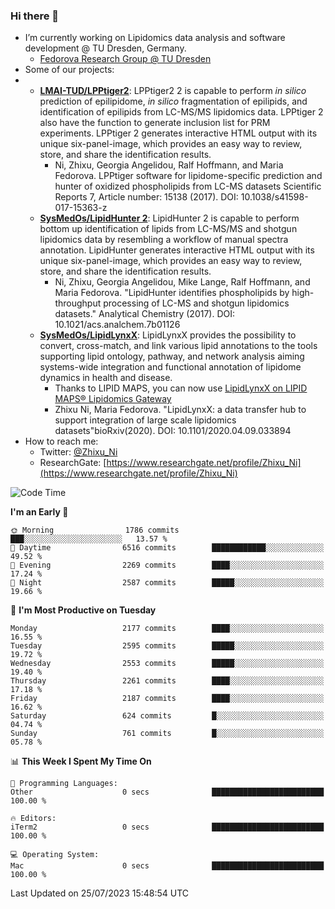 ### Hi there 👋

- I’m currently working on Lipidomics data analysis and software development @ TU Dresden, Germany.
  + [Fedorova Research Group @ TU Dresden](https://tu-dresden.de/med/mf/zml/forschungsgruppen/fedorova/mitarbeiter-innen-der-fedorova-gruppe)
- Some of our projects:
- + **[LMAI-TUD/LPPtiger2](https://github.com/LMAI-TUD/lpptiger2)**: LPPtiger2 2 is capable to perform *in silico* prediction of epilipidome, *in silico* fragmentation of epilipids, and identification of epilipids from LC-MS/MS lipidomics data. LPPtiger 2 also have the function to generate inclusion list for PRM experiments. LPPtiger 2 generates interactive HTML output with its unique six-panel-image, which provides an easy way to review, store, and share the identification results. 
    * Ni, Zhixu, Georgia Angelidou, Ralf Hoffmann, and Maria Fedorova. LPPtiger software for lipidome-specific prediction and hunter of oxidized phospholipids from LC-MS datasets Scientific Reports 7, Article number: 15138 (2017). DOI: 10.1038/s41598-017-15363-z
  + **[SysMedOs/LipidHunter 2](https://github.com/SysMedOs/lipidhunter)**: LipidHunter 2 is capable to perform bottom up identification of lipids from LC-MS/MS and shotgun lipidomics data by resembling a workflow of manual spectra annotation. LipidHunter generates interactive HTML output with its unique six-panel-image, which provides an easy way to review, store, and share the identification results. 
    * Ni, Zhixu, Georgia Angelidou, Mike Lange, Ralf Hoffmann, and Maria Fedorova. "LipidHunter identifies phospholipids by high-throughput processing of LC-MS and shotgun lipidomics datasets." Analytical Chemistry (2017). DOI: 10.1021/acs.analchem.7b01126
  + **[SysMedOs/LipidLynxX](https://github.com/SysMedOs/LipidLynxX)**: LipidLynxX provides the possibility to convert, cross-match, and link various lipid annotations to the tools supporting lipid ontology, pathway, and network analysis aiming systems-wide integration and functional annotation of lipidome dynamics in health and disease.
    * Thanks to LIPID MAPS, you can now use [LipidLynxX on LIPID MAPS® Lipidomics Gateway](http://lipidmaps.org/lipidlynxx/)
    * Zhixu Ni, Maria Fedorova. "LipidLynxX: a data transfer hub to support integration of large scale lipidomics datasets"bioRxiv(2020). DOI: 10.1101/2020.04.09.033894
- How to reach me:
  + Twitter: [@Zhixu_Ni](https://twitter.com/Zhixu_Ni)
  + ResearchGate: [https://www.researchgate.net/profile/Zhixu_Ni](https://www.researchgate.net/profile/Zhixu_Ni)

<!--START_SECTION:waka-->
![Code Time](http://img.shields.io/badge/Code%20Time-1%2C870%20hrs%2055%20mins-blue)

**I'm an Early 🐤** 

```text
🌞 Morning                1786 commits        ███░░░░░░░░░░░░░░░░░░░░░░   13.57 % 
🌆 Daytime                6516 commits        ████████████░░░░░░░░░░░░░   49.52 % 
🌃 Evening                2269 commits        ████░░░░░░░░░░░░░░░░░░░░░   17.24 % 
🌙 Night                  2587 commits        █████░░░░░░░░░░░░░░░░░░░░   19.66 % 
```
📅 **I'm Most Productive on Tuesday** 

```text
Monday                   2177 commits        ████░░░░░░░░░░░░░░░░░░░░░   16.55 % 
Tuesday                  2595 commits        █████░░░░░░░░░░░░░░░░░░░░   19.72 % 
Wednesday                2553 commits        █████░░░░░░░░░░░░░░░░░░░░   19.40 % 
Thursday                 2261 commits        ████░░░░░░░░░░░░░░░░░░░░░   17.18 % 
Friday                   2187 commits        ████░░░░░░░░░░░░░░░░░░░░░   16.62 % 
Saturday                 624 commits         █░░░░░░░░░░░░░░░░░░░░░░░░   04.74 % 
Sunday                   761 commits         █░░░░░░░░░░░░░░░░░░░░░░░░   05.78 % 
```


📊 **This Week I Spent My Time On** 

```text
💬 Programming Languages: 
Other                    0 secs              █████████████████████████   100.00 % 

🔥 Editors: 
iTerm2                   0 secs              █████████████████████████   100.00 % 

💻 Operating System: 
Mac                      0 secs              █████████████████████████   100.00 % 
```


 Last Updated on 25/07/2023 15:48:54 UTC
<!--END_SECTION:waka-->
